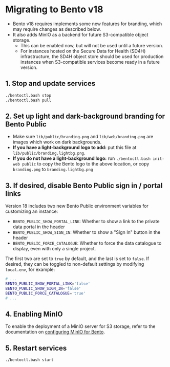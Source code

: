 # Migrating to Bento v18

* Bento v18 requires implements some new features for branding, which may require changes as described below.
* It also adds MinIO as a backend for future S3-compatible object storage. 
  * This can be enabled now, but will not be used until a future version. 
  * For instances hosted on the Secure Data for Health (SD4H) infrastructure, the SD4H object store should be used for 
    production instances when S3-compatible services become ready in a future version.


## 1. Stop and update services

```bash
./bentoctl.bash stop
./bentoctl.bash pull
```


## 2. Set up light and dark-background branding for Bento Public

* Make sure `lib/public/branding.png` and `lib/web/branding.png` are images which work on dark backgrounds.
* **If you have a light-background logo to add:** put this file at `lib/public/branding.lightbg.png`.
* **If you do not have a light-background logo:** run `./bentoctl.bash init-web public` to copy the Bento logo to the 
  above location, or copy `branding.png` to `branding.lightbg.png`


## 3. If desired, disable Bento Public sign in / portal links

Version 18 includes two new Bento Public environment variables for customizing an instance:

* `BENTO_PUBLIC_SHOW_PORTAL_LINK`: Whether to show a link to the private data portal in the header
* `BENTO_PUBLIC_SHOW_SIGN_IN`: Whether to show a "Sign In" button in the header
* `BENTO_PUBLIC_FORCE_CATALOGUE`: Whether to force the data catalogue to display, even with only a single project.

The first two are set to `true` by default, and the last is set to `false`. If desired, they can be toggled to 
non-default settings by modifying `local.env`, for example:

```bash
# ...
BENTO_PUBLIC_SHOW_PORTAL_LINK='false'
BENTO_PUBLIC_SHOW_SIGN_IN='false'
BENTO_PUBLIC_FORCE_CATALOGUE='true'
# ...
```


## 4. Enabling MinIO

To enable the deployment of a MinIO server for S3 storage, refer to the documentation on 
[configuring MinIO for Bento](/docs/minio.md).


## 5. Restart services

```bash
./bentoctl.bash start
```
